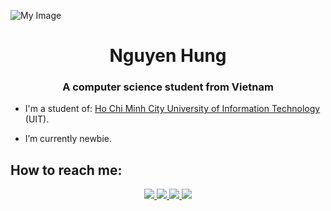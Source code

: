 ![My Image](https://i.pinimg.com/originals/69/2b/bd/692bbd3d5b2ef4480a01749a73346104.png)
<h1 align="center">Nguyen Hung</h1>
<p align="center">
  <h3 align="center">A computer science student from Vietnam </h3>
</p>


- I'm a student of: [Ho Chi Minh City University of Information Technology](https://www.uit.edu.vn/) (UIT).

- I’m currently newbie.

</p>

## How to reach me:

<p align="center">
  </a>
  <a href="https://www.facebook.com/crisnguyen10089/" alt="Facebook">
    <img src="https://img.icons8.com/fluent/48/000000/facebook-new.png" target="_blank" />
  </a> 
  <a href="https://github.com/LenguyenhungCS" alt="Github">
    <img src="https://img.icons8.com/fluent/48/000000/github.png"/>
  </a> 
  <a href="https://www.youtube.com/channel/UCjrdWwHicje1sDIXDb7W8tQ" alt="Youtube channel" target="_blank" >
    <img src="https://img.icons8.com/fluent/48/000000/youtube-play.png"/>
  </a>
  <a href="mailto:hunghv.ca@gmail.com" alt="Email">
    <img src="https://img.icons8.com/fluent/48/000000/mailing.png"/>
  </a>
</p>
